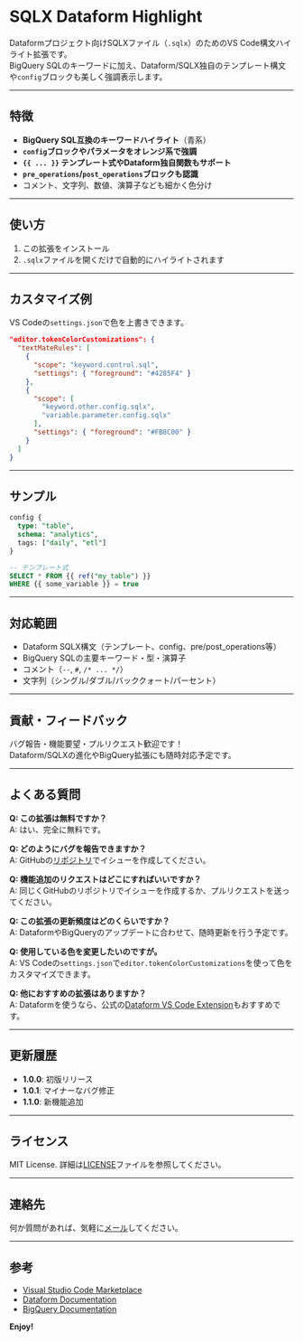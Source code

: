 # SQLX Dataform Highlight

Dataformプロジェクト向けSQLXファイル（`.sqlx`）のためのVS Code構文ハイライト拡張です。  
BigQuery SQLのキーワードに加え、Dataform/SQLX独自のテンプレート構文や`config`ブロックも美しく強調表示します。

---

## 特徴

- **BigQuery SQL互換のキーワードハイライト**（青系）
- **`config`ブロックやパラメータをオレンジ系で強調**
- **`{{ ... }}` テンプレート式やDataform独自関数もサポート**
- **`pre_operations`/`post_operations`ブロックも認識**
- コメント、文字列、数値、演算子なども細かく色分け

---

## 使い方

1. この拡張をインストール
2. `.sqlx`ファイルを開くだけで自動的にハイライトされます

---

## カスタマイズ例

VS Codeの`settings.json`で色を上書きできます。

```json
"editor.tokenColorCustomizations": {
  "textMateRules": [
    {
      "scope": "keyword.control.sql",
      "settings": { "foreground": "#4285F4" }
    },
    {
      "scope": [
        "keyword.other.config.sqlx",
        "variable.parameter.config.sqlx"
      ],
      "settings": { "foreground": "#FB8C00" }
    }
  ]
}
```

---

## サンプル

```sql
config {
  type: "table",
  schema: "analytics",
  tags: ["daily", "etl"]
}

-- テンプレート式
SELECT * FROM {{ ref("my_table") }}
WHERE {{ some_variable }} = true
```

---

## 対応範囲

- Dataform SQLX構文（テンプレート、config、pre/post_operations等）
- BigQuery SQLの主要キーワード・型・演算子
- コメント（`--`, `#`, `/* ... */`）
- 文字列（シングル/ダブル/バッククォート/パーセント）

---

## 貢献・フィードバック

バグ報告・機能要望・プルリクエスト歓迎です！  
Dataform/SQLXの進化やBigQuery拡張にも随時対応予定です。

---

## よくある質問

**Q: この拡張は無料ですか？**  
A: はい、完全に無料です。

**Q: どのようにバグを報告できますか？**  
A: GitHubの[リポジトリ](https://github.com/your-repo/sqlx-dataform-highlight)でイシューを作成してください。

**Q: 機能追加のリクエストはどこにすればいいですか？**  
A: 同じくGitHubのリポジトリでイシューを作成するか、プルリクエストを送ってください。

**Q: この拡張の更新頻度はどのくらいですか？**  
A: DataformやBigQueryのアップデートに合わせて、随時更新を行う予定です。

**Q: 使用している色を変更したいのですが。**  
A: VS Codeの`settings.json`で`editor.tokenColorCustomizations`を使って色をカスタマイズできます。

**Q: 他におすすめの拡張はありますか？**  
A: Dataformを使うなら、公式の[Dataform VS Code Extension](https://marketplace.visualstudio.com/items?itemName=dataform.dataform)もおすすめです。

---

## 更新履歴

- **1.0.0**: 初版リリース
- **1.0.1**: マイナーなバグ修正
- **1.1.0**: 新機能追加

---

## ライセンス

MIT License. 詳細は[LICENSE](LICENSE)ファイルを参照してください。

---

## 連絡先

何か質問があれば、気軽に[メール](mailto:your-email@example.com)してください。

---

## 参考

- [Visual Studio Code Marketplace](https://marketplace.visualstudio.com/vscode)
- [Dataform Documentation](https://docs.dataform.co/)
- [BigQuery Documentation](https://cloud.google.com/bigquery/docs)

**Enjoy!**
